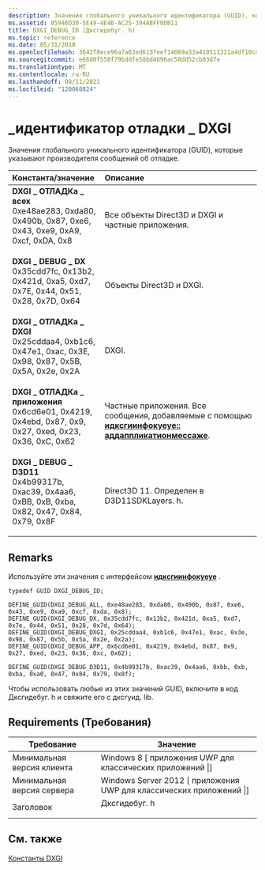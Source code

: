 ```yaml
---
description: Значения глобального уникального идентификатора (GUID), которые указывают производителя сообщений об отладке.
ms.assetid: 85946D30-5E49-4E4B-AC25-394ABFF0DB11
title: DXGI_DEBUG_ID (Дксгидебуг. h)
ms.topic: reference
ms.date: 05/31/2018
ms.openlocfilehash: 3642f8ece96a7a63ed6137eef14069a33a418511321a4df10cdd95e122e13397
ms.sourcegitcommit: e6600f550f79bddfe58bd4696ac50dd52cb03d7e
ms.translationtype: MT
ms.contentlocale: ru-RU
ms.lasthandoff: 08/11/2021
ms.locfileid: "120068824"
---
```

# <a name="dxgi_debug_id"></a>\_идентификатор отладки \_ DXGI

Значения глобального уникального идентификатора (GUID), которые указывают производителя сообщений об отладке.



| Константа/значение                                                                                                                                                                                                                                                                                         | Описание                                                                                                                                    |
|:-------------------------------------------------------------------------------------------------------------------------------------------------------------------------------------------------------------------------------------------------------------------------------------------------------|:-----------------------------------------------------------------------------------------------------------------------------------------------|
| <span id="DXGI_DEBUG_ALL"></span><span id="dxgi_debug_all"></span><dl> <dt>**DXGI \_ ОТЛАДКа \_ всех**</dt> <dt>0xe48ae283, 0xda80, 0x490b, 0x87, 0xe6, 0x43, 0xe9, 0xA9, 0xcf, 0xDA, 0x8</dt> </dl>       | Все объекты Direct3D и DXGI и частные приложения.<br/>                                                                                     |
| <span id="DXGI_DEBUG_DX"></span><span id="dxgi_debug_dx"></span><dl> <dt>**DXGI \_ DEBUG \_ DX**</dt> <dt>0x35cdd7fc, 0x13b2, 0x421d, 0xa5, 0xd7, 0x7E, 0x44, 0x51, 0x28, 0x7D, 0x64</dt> </dl>         | Объекты Direct3D и DXGI.<br/>                                                                                                          |
| <span id="DXGI_DEBUG_DXGI"></span><span id="dxgi_debug_dxgi"></span><dl> <dt>**DXGI \_ ОТЛАДКа \_ DXGI**</dt> <dt>0x25cddaa4, 0xb1c6, 0x47e1, 0xac, 0x3E, 0x98, 0x87, 0x5B, 0x5A, 0x2e, 0x2A</dt> </dl>   | DXGI.<br/>                                                                                                                               |
| <span id="DXGI_DEBUG_APP"></span><span id="dxgi_debug_app"></span><dl> <dt>**DXGI \_ ОТЛАДКа \_ приложения**</dt> <dt>0x6cd6e01, 0x4219, 0x4ebd, 0x87, 0x9, 0x27, 0xed, 0x23, 0x36, 0xC, 0x62</dt> </dl>         | Частные приложения. Все сообщения, добавляемые с помощью [**идксгиинфокуеуе:: аддаппликатионмессаже**](/windows/desktop/api/DXGIDebug/nf-dxgidebug-idxgiinfoqueue-addapplicationmessage).<br/> |
| <span id="DXGI_DEBUG_D3D11"></span><span id="dxgi_debug_d3d11"></span><dl> <dt>**DXGI \_ DEBUG \_ D3D11**</dt> <dt>0x4b99317b, 0xac39, 0x4aa6, 0xBB, 0xB, 0xba, 0x82, 0x47, 0x84, 0x79, 0x8F</dt> </dl> | Direct3D 11. Определен в D3D11SDKLayers. h.<br/>                                                                                           |



## <a name="remarks"></a>Remarks

Используйте эти значения с интерфейсом [**идксгиинфокуеуе**](/windows/desktop/api/DXGIDebug/nn-dxgidebug-idxgiinfoqueue) .

``` syntax
typedef GUID DXGI_DEBUG_ID;

DEFINE_GUID(DXGI_DEBUG_ALL, 0xe48ae283, 0xda80, 0x490b, 0x87, 0xe6, 0x43, 0xe9, 0xa9, 0xcf, 0xda, 0x8);
DEFINE_GUID(DXGI_DEBUG_DX, 0x35cdd7fc, 0x13b2, 0x421d, 0xa5, 0xd7, 0x7e, 0x44, 0x51, 0x28, 0x7d, 0x64);
DEFINE_GUID(DXGI_DEBUG_DXGI, 0x25cddaa4, 0xb1c6, 0x47e1, 0xac, 0x3e, 0x98, 0x87, 0x5b, 0x5a, 0x2e, 0x2a);
DEFINE_GUID(DXGI_DEBUG_APP, 0x6cd6e01, 0x4219, 0x4ebd, 0x87, 0x9, 0x27, 0xed, 0x23, 0x36, 0xc, 0x62);

DEFINE_GUID(DXGI_DEBUG_D3D11, 0x4b99317b, 0xac39, 0x4aa6, 0xbb, 0xb, 0xba, 0xa0, 0x47, 0x84, 0x79, 0x8f);
```

Чтобы использовать любые из этих значений GUID, включите в код Дксгидебуг. h и свяжите его с дксгуид. lib.

## <a name="requirements"></a>Requirements (Требования)



| Требование | Значение |
|-------------------------------------|----------------------------------------------------------------------------------------|
| Минимальная версия клиента<br/> | Windows 8 \[ приложения UWP для классических приложений \|\]<br/>                                      |
| Минимальная версия сервера<br/> | Windows Server 2012 \[ приложения UWP для классических приложений \|\]<br/>                            |
| Заголовок<br/>                   | <dl> <dt>Дксгидебуг. h</dt> </dl> |



## <a name="see-also"></a>См. также

<dl> <dt>

[Константы DXGI](d3d10-graphics-reference-dxgi-constants.md)
</dt> </dl>

 

 




